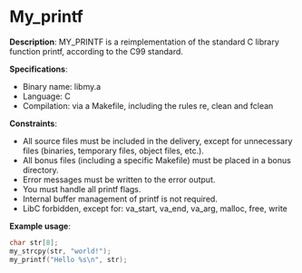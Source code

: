 # My_printf

**Description**: MY_PRINTF is a reimplementation of the standard C library function printf, according to the C99 standard.

**Specifications**:
- Binary name: libmy.a
- Language: C
- Compilation: via a Makefile, including the rules re, clean and fclean

**Constraints**:
- All source files must be included in the delivery, except for unnecessary files (binaries, temporary files, object files, etc.).
- All bonus files (including a specific Makefile) must be placed in a bonus directory.
- Error messages must be written to the error output.
- You must handle all printf flags.
- Internal buffer management of printf is not required.
- LibC forbidden, except for: va_start, va_end, va_arg, malloc, free, write

**Example usage**:
```c
char str[8];
my_strcpy(str, "world!");
my_printf("Hello %s\n", str);
```